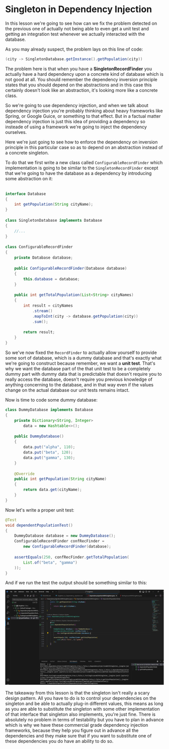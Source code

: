 # Singleton in Dependency Injection

In this lesson we're going to see how can we fix the problem detected on the previous one of actually not being able to even get a unit test and getting an integration test whenever we actually interacted with the database. 

As you may already suspect, the problem lays on this line of code:

```java
(city -> SingletonDatabase.getInstance().getPopulation(city))
```

The problem here is that when you have a **SingletonRecordFinder** you actually have a hard dependency upon a concrete kind of database which is not good at all. You should remember the dependency inversion principle states that you should depend on the abstractions and in this case this certainly doesn't look like an abstraction, it's looking more like a concrete class.

So we're going to use dependency injection, and when we talk about dependency injection you're probably thinking about heavy frameworks like Spring, or Google Guice, or something to that effect. But in a factual matter dependency injection is just this idea of providing a dependency so insteade of using a framework we're going to inject the dependency ourselves.

Here we're just going to see how to enforce the dependency on inversion principle in this particular case so as to depend on an abstraction instead of a concrete singleton.

To do that we first write a new class called `ConfigurableRecordFinder` which implementation is going to be similar to the `SingletonRecordFinder` except that we're going to have the database as a dependency by introducing some abstraction on it:

```java

interface Database
{
    int getPopulation(String cityName);
}

class SingletonDatabase implements Database
{
    //...
}

class ConfigurableRecordFinder
{
    private Database database;

    public ConfigurableRecordFinder(Database database)
    {
        this.database = database;
    }

    public int getTotalPopulation(List<String> cityNames)
    {
        int result = cityNames
            .stream()
            .mapToInt(city -> database.getPopulation(city))
            .sum();

        return result;
    }
}
```

So we've now fixed the `RecordFinder` to actually allow yourself to provide some sort of database, which is a dummy database and that's exactly what we're going to construct because remember, we want a **unit test**. That's why we want the database part of the that unit test to be a completely dummy part with dummy data that is predictable that doesn't require you to really access the database, doesn't require you previous knowledge of anything concerning to the database, and in that way even if the values change on the actual database our unit tests remains intact.

Now is time to code some dummy database:

```java
class DummyDatabase implements Database
{
    private Dictionary<String, Integer>
        data = new Hashtable<>();

    public DummyDatabase()
    {
        data.put("alpha", 110);
        data.put("beta", 120);
        data.put("gamma", 130);
    }

    @Override
    public int getPopulation(String cityName)
    {
        return data.get(cityName);
    }
}
```

Now let's write a proper unit test:

```java
@Test
void dependentPopulationTest()
{
    DummyDatabase database = new DummyDatabase();
    ConfigurableRecordFinder confRecFinder = 
        new ConfigurableRecordFinder(database);

    assertEquals(250, confRecFinder.getTotalPopulation(
        List.of("beta", "gamma")
    ));
}
```

And if we run the test the output should be something similar to this:

![JUnit test console](./src/assets/dependent_test_output.png)

The takeaway from this lesson is that the singleton isn't really a scary design pattern. All you have to do is to control your dependencies on the singleton and be able to actually plug-in different values, this means as long as you are able to substitute the singleton with some other implementation of that interface that singleton also implements, you're just fine. There is absolutely no problem in terms of testability but you have to plan in advance which is why we have these commercial grade dependency injection frameworks, because they help you figure out in advance all the dependencies and they make sure that if you want to substitute one of these dependencies you do have an ability to do so.
 